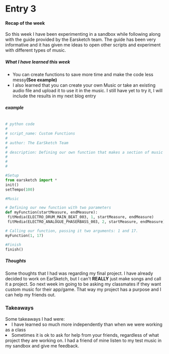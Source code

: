 <h1>Entry 3</h1>
<h4>Recap of the week</h4>
<p>So this week I have been experimenting in a sandbox while following along with the guide provided by the Earsketch team. The guide has been very informative and it has given me ideas to open other scripts and experiment with different types of music.</p>
<h5>What I have learned this week</h5>
<ul>
<li>You can create functions to save more time and make the code less messy<b>(See example)</b></li>
<li>I also learned that you can create your own Music or take an existing audio file and upload it to use it in the music. I still have yet to try it, I will include the results in my next blog entry</li>

</ul>
<h5>example</h5>

``` python 

# python code
#
# script_name: Custom Functions
#
# author: The EarSketch Team
#
# description: Defining our own function that makes a section of music
#
#
#

#Setup
from earsketch import *
init()
setTempo(100)

#Music

# Defining our new function with two parameters
def myFunction(startMeasure, endMeasure):
 fitMedia(ELECTRO_DRUM_MAIN_BEAT_003, 1, startMeasure, endMeasure)
 fitMedia(ELECTRO_ANALOGUE_PHASERBASS_003, 2, startMeasure, endMeasure)

# Calling our function, passing it two arguments: 1 and 17.
myFunction(1, 17)

#Finish
finish()
```
<h5>Thoughts</h5>
Some thoughts that I had was regarding my final project. I have already decided to work on EarSketch, but I can't <b>REALLY</b> just make songs and call it a project. So next week im going to be asking my classmates if they want custom music for their app/game. That way my project has a purpose and I can help my friends out.
<h3>Takeaways</h3>
Some takeaways I had were:
<li>I have learned so much more independently than when we were working as a class</li>
<li>Sometimes it is ok to ask for help from your friends, regardless of what project they are working on. I had a friend of mine listen to my test music in my sandbox and give me feedback. </li>